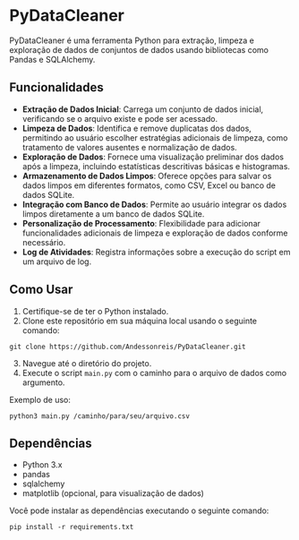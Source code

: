 # PyDataCleaner

PyDataCleaner é uma ferramenta Python para extração, limpeza e exploração de dados de conjuntos de dados usando bibliotecas como Pandas e SQLAlchemy.

## Funcionalidades

- **Extração de Dados Inicial**: Carrega um conjunto de dados inicial, verificando se o arquivo existe e pode ser acessado.
- **Limpeza de Dados**: Identifica e remove duplicatas dos dados, permitindo ao usuário escolher estratégias adicionais de limpeza, como tratamento de valores ausentes e normalização de dados.
- **Exploração de Dados**: Fornece uma visualização preliminar dos dados após a limpeza, incluindo estatísticas descritivas básicas e histogramas.
- **Armazenamento de Dados Limpos**: Oferece opções para salvar os dados limpos em diferentes formatos, como CSV, Excel ou banco de dados SQLite.
- **Integração com Banco de Dados**: Permite ao usuário integrar os dados limpos diretamente a um banco de dados SQLite.
- **Personalização de Processamento**: Flexibilidade para adicionar funcionalidades adicionais de limpeza e exploração de dados conforme necessário.
- **Log de Atividades**: Registra informações sobre a execução do script em um arquivo de log.

## Como Usar

1. Certifique-se de ter o Python instalado.
2. Clone este repositório em sua máquina local usando o seguinte comando:

```git
git clone https://github.com/Andessonreis/PyDataCleaner.git
```
3. Navegue até o diretório do projeto.
4. Execute o script `main.py` com o caminho para o arquivo de dados como argumento.

Exemplo de uso:
```
python3 main.py /caminho/para/seu/arquivo.csv
```

## Dependências

- Python 3.x
- pandas
- sqlalchemy
- matplotlib (opcional, para visualização de dados)

Você pode instalar as dependências executando o seguinte comando:
```
pip install -r requirements.txt
```